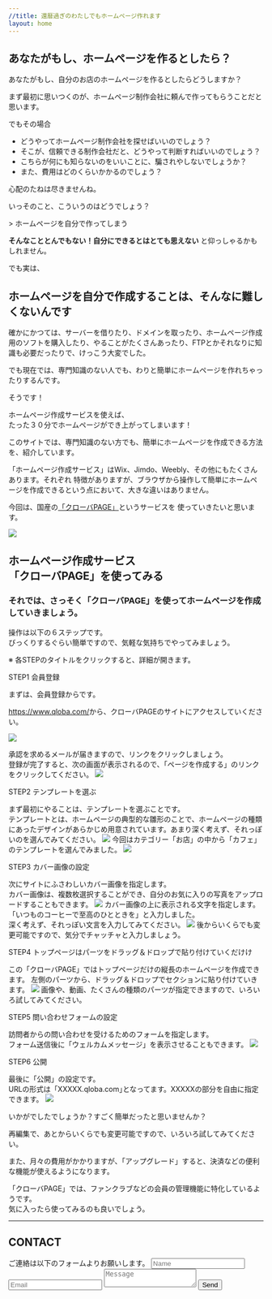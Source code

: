 ```yaml
---
//title: 還暦過ぎのわたしでもホームページ作れます
layout: home
---
```


## あなたがもし、ホームページを作るとしたら？
あなたがもし、自分のお店のホームページを作るとしたらどうしますか？

まず最初に思いつくのが、ホームページ制作会社に頼んで作ってもらうことだと思います。  


でもその場合

<ul class="check-mark">
<li>どうやってホームページ制作会社を探せばいいのでしょう？</li>
<li>そこが、信頼できる制作会社だと、どうやって判断すればいいのでしょう？</li>
<li>こちらが何にも知らないのをいいことに、騙されやしないでしょうか？</li>
<li>また、費用はどのくらいかかるのでしょう？</li>
</ul>

心配のたねは尽きませんね。

いっそのこと、こういうのはどうでしょう？

<span class="big">&gt; ホームページを自分で作ってしまう<span>

**そんなこととんでもない！自分にできるとはとても思えない** と仰っしゃるかもしれません。


でも実は、

## ホームページを自分で作成することは、そんなに難しくないんです

確かにかつては、サーバーを借りたり、ドメインを取ったり、ホームページ作成用のソフトを購入したり、やることがたくさんあったり、FTPとかそれなりに知識も必要だったりで、けっこう大変でした。

でも現在では、専門知識のない人でも、わりと簡単にホームページを作れちゃったりするんです。

そうです！

<div class="box2">
<span class="big">ホームページ作成サービスを使えば、<br>たった３０分でホームページができ上がってしまいます！</span>
</div>

このサイトでは、専門知識のない方でも、簡単にホームページを作成できる方法を、紹介しています。

<!--
## 個人商店のホームページが失敗する理由
### 個人商店のホームページが更新されないのは？

### 制作会社に依頼すると、初期費用もそれなりにかかるが、運用費用が馬鹿にならない

### 失敗しないマインドセット
-->

「ホームページ作成サービス」はWix、Jimdo、Weebly、その他にもたくさんあります。それぞれ
特徴がありますが、ブラウザから操作して簡単にホームページを作成できるという点において、大きな違いはありません。

今回は、国産の<a href="https://www.qloba.com/" target="_blan">「クローバPAGE」</a>というサービスを
使っていきたいと思います。

<section id="lets-try">
<div class="wrapper">
<img src="images/01-qloba.png">
<h2>ホームページ作成サービス<br>「クローバPAGE」を使ってみる</h2>
</div>
</section>

### それでは、さっそく「クローバPAGE」を使ってホームページを作成していきましょう。
操作は以下の６ステップです。<br>
びっくりするぐらい簡単ですので、気軽な気持ちでやってみましょう。

<div class="toggle_section">
※ 各STEPのタイトルをクリックすると、詳細が開きます。
<div class="toggle_contents">
<p class="toggle_title">STEP1 会員登録</p>
<p class="toggle_txt">

まずは、会員登録からです。

<a href="https://www.qloba.com/">https://www.qloba.com/</a>から、クローバPAGEのサイトにアクセスしていください。

<img src="images/02-registration.png">

承認を求めるメールが届きますので、リンクをクリックしましょう。<br>
登録が完了すると、次の画面が表示されるので、「ページを作成する」のリンクをクリックしてください。
<img src="images/03-create-page.png">
</p>
</div>

<div class="toggle_contents">
<p class="toggle_title">STEP2 テンプレートを選ぶ</p>
<p class="toggle_txt">
まず最初にやることは、テンプレートを選ぶことです。<br>
テンプレートとは、ホームページの典型的な雛形のことで、ホームページの種類にあったデザインがあらかじめ用意されています。あまり深く考えず、それっぽいのを選んでみてください。
<img src="images/04-select-template.png">
今回はカテゴリー「お店」の中から「カフェ」のテンプレートを選んでみました。
<img src="images/05-select-template.png">
</p>
</div>

<div class="toggle_contents">
<p class="toggle_title">STEP3 カバー画像の設定</p>
<p class="toggle_txt">
次にサイトにふさわしいカバー画像を指定します。<br>
カバー画像は、複数枚選択することができ、自分のお気に入りの写真をアップロードすることもできます。
<img src="images/06-cover-image.png">
カバー画像の上に表示される文字を指定します。
「いつものコーヒーで至高のひとときを」と入力しました。<br>
深く考えず、それっぽい文言を入力してみてください。
<img src="images/07-cover-image.png">
後からいくらでも変更可能ですので、気分でチャッチャと入力しましょう。
</p>
</div>

<div class="toggle_contents">
<p class="toggle_title">STEP4 トップページはパーツをドラッグ＆ドロップで貼り付けていくだけけ</p>
<p class="toggle_txt">
この「クローバPAGE」ではトップページだけの縦長のホームページを作成できます。
左側のパーツから、ドラッグ＆ドロップでセクションに貼り付けていきます。
<img src="images/08-adding-parts.png">
画像や、動画、たくさんの種類のパーツが指定できますので、いろいろ試してみてください。
</p>
</div>

<div class="toggle_contents">
<p class="toggle_title">STEP5 問い合わせフォームの設定</p>
<p class="toggle_txt">
訪問者からの問い合わせを受けるためのフォームを指定します。<br>
フォーム送信後に「ウェルカムメッセージ」を表示させることもできます。
<img src="images/09-form-setting.png">
</p>
</div>

<div class="toggle_contents">
<p class="toggle_title">STEP6 公開</p>
<p class="toggle_txt">
最後に「公開」の設定です。<br>
URLの形式は「XXXXX.qloba.com｣となってます。XXXXXの部分を自由に指定できます。
<img src="images/10-publish-setting.png">
</p>
</div>

</div>

いかがでしたでしょうか？すごく簡単だったと思いませんか？

再編集で、あとからいくらでも変更可能ですので、いろいろ試してみてください。

また、月々の費用がかかりますが、「アップグレード」すると、決済などの便利な機能が使えるようになります。

「クローバPAGE」では、ファンクラブなどの会員の管理機能に特化しているようです。<br>
気に入ったら使ってみるのも良いでしょう。

<!--
## 次のステップは？
-->

<hr>

## CONTACT

<form action="https://formspree.io/f/xdoywgva" method="POST">
ご連絡は以下のフォームよりお願いします。
  <input type="text" placeholder="Name" name="name" requied>
  <input type="email" placeholder="Email" name="_replyto" required>
  <textarea placeholder="Message" name="message" required></textarea>

  <input type="submit" value="Send">
</form>
